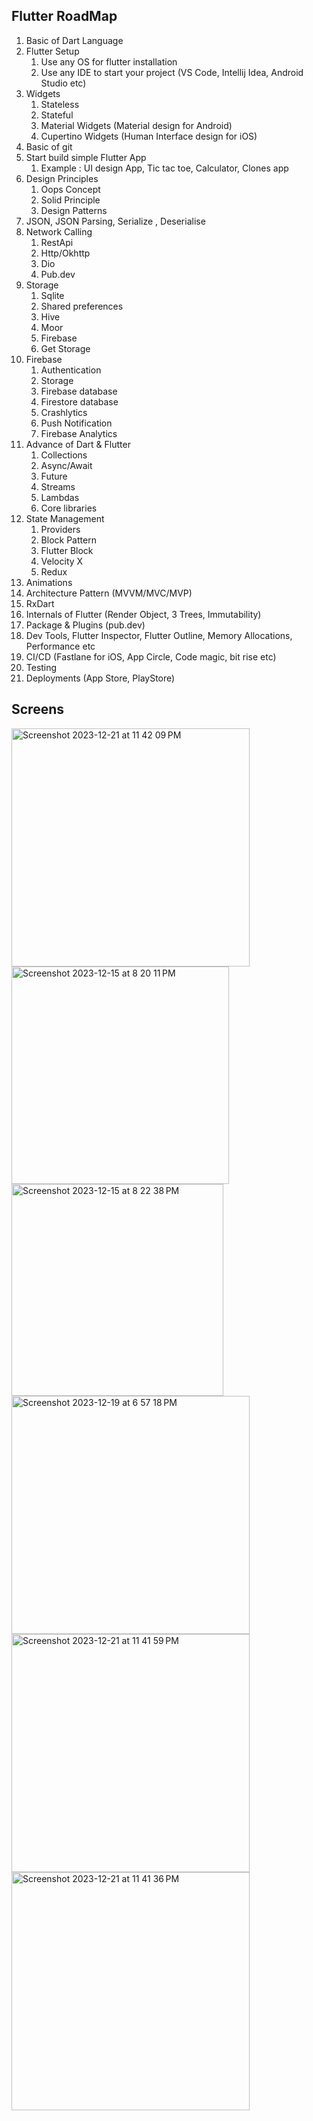 Flutter RoadMap
---------------
1. Basic of Dart Language
2. Flutter Setup
    1.	Use any OS for flutter installation
    2.	Use any IDE to start your project (VS Code, Intellij Idea, Android Studio etc)
3. Widgets
    1.	Stateless
    2.	Stateful
    3.	Material Widgets (Material design for Android)
    4.	Cupertino Widgets (Human Interface design for iOS)
4. Basic of git
5. Start build simple Flutter App
    1.	Example : UI design App, Tic tac toe, Calculator, Clones app
6. Design Principles
    1.	Oops Concept
    2.	Solid Principle
    3.	Design Patterns
7. JSON, JSON Parsing, Serialize , Deserialise
8. Network Calling
    1.	RestApi
    2.	Http/Okhttp
    3.	Dio
    4.	Pub.dev
9.  Storage
    1.	Sqlite
    2.	Shared preferences
    3.	Hive
    4.	Moor
    5.	Firebase
    6.  Get Storage
10. Firebase
    1.	Authentication
    2.	Storage
    3.	Firebase database
    4.	Firestore database
    5.	Crashlytics
    6.	Push Notification
    7.	Firebase Analytics
11. Advance of Dart & Flutter
    1.	Collections
    2.	Async/Await
    3.	Future
    4.	Streams
    5.	Lambdas
    6.	Core libraries
12. State Management
    1.	Providers
    2.	Block Pattern
    3.	Flutter Block
    4.	Velocity X
    5.	Redux
13. Animations
14. Architecture Pattern (MVVM/MVC/MVP)
15. RxDart
16. Internals of Flutter (Render Object, 3 Trees, Immutability)
17. Package & Plugins (pub.dev)
18. Dev Tools, Flutter Inspector, Flutter Outline, Memory Allocations, Performance etc
19. CI/CD (Fastlane for iOS, App Circle, Code magic, bit rise etc)
20. Testing
21. Deployments (App Store, PlayStore)

Screens
---------------
<img width="381" alt="Screenshot 2023-12-21 at 11 42 09 PM" src="https://github.com/ashishgupta8051/First-Flutter-Project/assets/59619397/d9e1e45e-9ef4-4cfe-8a31-eab8826068b8">   <img width="348" alt="Screenshot 2023-12-15 at 8 20 11 PM" src="https://github.com/ashishgupta8051/First-Flutter-Project/assets/59619397/15a543b3-a29d-43c5-ab3a-9cdc7b5f6cf1"> <img width="339" alt="Screenshot 2023-12-15 at 8 22 38 PM" src="https://github.com/ashishgupta8051/First-Flutter-Project/assets/59619397/b69e8c71-9b7a-4d7d-858d-de44c8f440f0"> <img width="381" alt="Screenshot 2023-12-19 at 6 57 18 PM" src="https://github.com/ashishgupta8051/First-Flutter-Project/assets/59619397/ec12fb2e-75f1-4d6b-9a15-cb27007ecb17"> <img width="381" alt="Screenshot 2023-12-21 at 11 41 59 PM" src="https://github.com/ashishgupta8051/First-Flutter-Project/assets/59619397/2ddc9e37-9812-4362-a426-b3cb00309c00"> <img width="381" alt="Screenshot 2023-12-21 at 11 41 36 PM" src="https://github.com/ashishgupta8051/First-Flutter-Project/assets/59619397/41749af7-daa5-4da5-9151-493e031d49f0">




